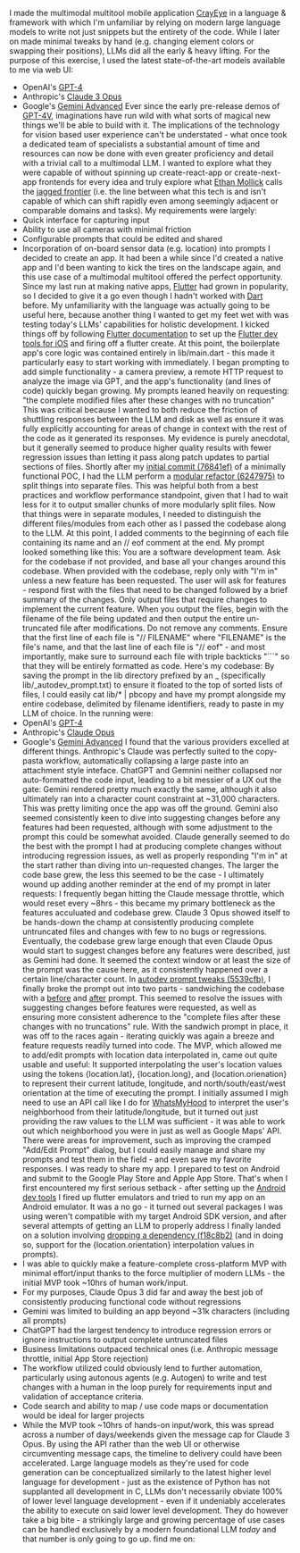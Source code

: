 I made the multimodal multitool mobile application
[CrayEye](https://www.crayeye.com) in a language & framework with which I'm unfamiliar by relying on modern large language models to write not just snippets but the entirety of the code. While I later on made minimal tweaks by hand (e.g. changing element colors or swapping their positions), LLMs did all the early & heavy lifting.
For the purpose of this exercise, I used the latest state-of-the-art models available to me via web UI:
- OpenAI's
[GPT-4](https://cdn.openai.com/papers/GPTV_System_Card.pdf)
- Anthropic's
[Claude 3 Opus](https://www-cdn.anthropic.com/de8ba9b01c9ab7cbabf5c33b80b7bbc618857627/Model_Card_Claude_3.pdf)
- Google's
[Gemini Advanced](https://support.google.com/gemini/answer/14517446?hl=en&co=GENIE.Platform%3DAndroid)
Ever since the early pre-release demos of
[GPT-4V](https://openai.com/research/gpt-4v-system-card), imaginations have run wild with what sorts of magical new things we'll be able to build with it. The implications of the technology for vision based user experience can't be understated - what once took a dedicated team of specialists a substantial amount of time and resources can now be done with even greater proficiency and detail with a trivial call to a multimodal LLM. I wanted to explore what they were capable of without spinning up
create-react-app or
create-next-app frontends for every idea and truly explore what
[Ethan Mollick](https://www.oneusefulthing.org/) calls the [jagged frontier](https://www.oneusefulthing.org/p/centaurs-and-cyborgs-on-the-jagged) (i.e. the line between what this tech is and isn't capable of which can shift rapidly even among seemingly adjacent or comparable domains and tasks).
My requirements were largely:
- Quick interface for capturing input
- Ability to use all cameras with minimal friction
- Configurable prompts that could be edited and shared
- Incorporation of on-board sensor data (e.g. location) into prompts
I decided to create an app. It had been a while since I'd created a native app and I'd been wanting to kick the tires on the landscape again, and this use case of a multimodal multitool offered the perfect opportunity.
Since my last run at making native apps,
[Flutter](https://flutter.dev/) had grown in popularity, so I decided to give it a go even though I hadn't worked with [Dart](https://dart.dev/) before. My unfamiliarity with the language was actually going to be useful here, because another thing I wanted to get my feet wet with was testing today's LLMs' capabilities for holistic development.
I kicked things off by following
[Flutter documentation](https://flutter.dev/learn) to set up the [Flutter dev tools for iOS](https://docs.flutter.dev/get-started/install/macos/mobile-ios?tab=download) and firing off a
flutter create.
At this point, the boilerplate app's core logic was contained entirely in
lib/main.dart - this made it particularly easy to start working with immediately. I began prompting to add simple functionality - a camera preview, a remote HTTP request to analyze the image via GPT, and the app's functionality (and lines of code) quickly began growing. My prompts leaned heavily on requesting:
"the complete modified files after these changes with no truncation"
This was critical because I wanted to both reduce the friction of shuttling responses between the LLM and disk as well as ensure it was fully explicitly accounting for areas of change in context with the rest of the code as it generated its responses. My evidence is purely anecdotal, but it generally seemed to produce higher quality results with fewer regression issues than letting it pass along patch updates to partial sections of files.
Shortly after my
[initial commit (76841ef)](https://github.com/alexdredmon/crayeye/commit/76841ef2a105817d7062baf5055147bd8842a27c) of a minimally functional POC, I had the LLM perform a [modular refactor (6247975)](https://github.com/alexdredmon/crayeye/commit/624797532388cd24e46041f97914378fcc15bcf2) to split things into separate files. This was helpful both from a best practices and workflow performance standpoint, given that I had to wait less for it to output smaller chunks of more modularly split files.
Now that things were in separate modules, I needed to distinguish the different files/modules from each other as I passed the codebase along to the LLM. At this point, I added comments to the beginning of each file containing its name and an
// eof comment at the end. My prompt looked something like this:
You are a software development team. Ask for the codebase if not provided, and base all your changes around this codebase. When provided with the codebase, reply only with "I'm in" unless a new feature has been requested.
The user will ask for features - respond first with the files that need to be changed followed by a brief summary of the changes. Only output files that require changes to implement the current feature. When you output the files, begin with the filename of the file being updated and then output the entire un-truncated file after modifications. Do not remove any comments. Ensure that the first line of each file is "// FILENAME" where "FILENAME" is the file's name, and that the last line of each file is "// eof" - and most importantly, make sure to surround each file with triple backticks "```" so that they will be entirely formatted as code.
Here's my codebase:
By saving the prompt in the lib directory prefixed by an
_ (specifically
lib/_autodev_prompt.txt) to ensure it floated to the top of sorted lists of files, I could easily
cat lib/* | pbcopy and have my prompt alongside my entire codebase, delimited by filename identifiers, ready to paste in my LLM of choice. In the running were:
- OpenAI's
[GPT-4](https://cdn.openai.com/papers/GPTV_System_Card.pdf)
- Anthropic's
[Claude Opus](https://www-cdn.anthropic.com/de8ba9b01c9ab7cbabf5c33b80b7bbc618857627/Model_Card_Claude_3.pdf)
- Google's
[Gemini Advanced](https://blog.google/technology/ai/google-gemini-next-generation-model-february-2024/#gemini-15)
I found that the various providers excelled at different things. Anthropic's Claude was perfectly suited to the copy-pasta workflow, automatically collapsing a large paste into an attachment style inteface. ChatGPT and Gemnini neither collapsed nor auto-formatted the code input, leading to a bit messier of a UX out the gate:
Gemini rendered pretty much exactly the same, although it also ultimately ran into a character count constraint at ~31,000 characters. This was pretty limiting once the app was off the ground.
Gemini also seemed consistently keen to dive into suggesting changes before any features had been requested, although with some adjustment to the prompt this could be somewhat avoided.
Claude generally seemed to do the best with the prompt I had at producing complete changes without introducing regression issues, as well as properly responding "I'm in" at the start rather than diving into un-requested changes. The larger the code base grew, the less this seemed to be the case - I ultimately wound up adding another reminder at the end of my prompt in later requests:
I frequently began hitting the Claude message throttle, which would reset every ~8hrs - this became my primary bottleneck as the features acculuated and codebase grew. Claude 3 Opus showed itself to be hands-down the champ at consistently producing complete untruncated files and changes with few to no bugs or regressions.
Eventually, the codebase grew large enough that even Claude Opus would start to suggest changes before any features were described, just as Gemini had done. It seemed the context window or at least the size of the prompt was the cause here, as it consistently happened over a certain line/character count.
In
[autodev prompt tweaks (5539cfb)](https://github.com/alexdredmon/crayeye/commit/5539cfb428770785779f3ba78599ed5972cb1e93), I finally broke the prompt out into two parts - sandwiching the codebase with a [before](https://github.com/alexdredmon/crayeye/blob/5539cfb428770785779f3ba78599ed5972cb1e93/flutter/lib/_autodev_prompt.txt) and [after](https://github.com/alexdredmon/crayeye/blob/5539cfb428770785779f3ba78599ed5972cb1e93/flutter/lib/z_autodev_prompt_end.txt) prompt. This seemed to resolve the issues with suggesting changes before features were requested, as well as ensuring more consistent adherence to the "complete files after these changes with no truncations" rule.
With the sandwich prompt in place, it was off to the races again - iterating quickly was again a breeze and feature requests readily turned into code.
The MVP, which allowed me to add/edit prompts with location data interpolated in, came out quite usable and useful:
It supported interpolating the user's location values using the tokens
{location.lat},
{location.long}, and
{location.orienation} to represent their current latitude, longitude, and north/south/east/west orientation at the time of executing the prompt.
I initially assumed I migh need to use an API call like I do for
[WhatsMyHood](https://whatsmyhood.com/) to interpret the user's neighborhood from their latitude/longitude, but it turned out just providing the raw values to the LLM was sufficient - it was able to work out which neighborhood you were in just as well as Google Maps' API.
There were areas for improvement, such as improving the cramped "Add/Edit Prompt" dialog, but I could easily manage and share my prompts and test them in the field - and even save my favorite responses.
I was ready to share my app. I prepared to test on Android and submit to the Google Play Store and Apple App Store. That's when I first encountered my first serious setback - after setting up the
[Android dev tools](https://docs.flutter.dev/get-started/install/macos/mobile-android?tab=download) I fired up
flutter emulators and tried to run my app on an Android emulator. It was a no go - it turned out several packages I was using weren't compatible with my target Android SDK version, and after several attempts of getting an LLM to properly address I finally landed on a solution involving
[dropping a dependency (f18c8b2)](https://github.com/alexdredmon/crayeye/commit/f18c8b2e276f12b21f7e586f46d7581e34ceb1ed) (and in doing so, support for the
{location.orientation} interpolation values in prompts).
- I was able to quickly make a feature-complete cross-platform MVP with minimal effort/input thanks to the force multiplier of modern LLMs - the initial MVP took ~10hrs of human work/input.
- For my purposes, Claude Opus 3 did far and away the best job of consistently producing functional code without regressions
- Gemini was limited to building an app beyond ~31k characters (including all prompts)
- ChatGPT had the largest tendency to introduce regression errors or ignore instructions to output complete untruncated files
- Business limitations outpaced technical ones (i.e. Anthropic message throttle, initial App Store rejection)
- The workflow utilized could obviously lend to further automation, particularly using autonous agents (e.g. Autogen) to write and test changes with a human in the loop purely for requirements input and validation of acceptance criteria.
- Code search and ability to map / use code maps or documentation would be ideal for larger projects
- While the MVP took ~10hrs of hands-on input/work, this was spread across a number of days/weekends given the message cap for Claude 3 Opus. By using the API rather than the web UI or otherwise circumventing message caps, the timeline to delivery could have been accelerated.
Large language models as they're used for code generation can be conceptualized similarly to the latest higher level language for development - just as the existence of Python has not supplanted all development in C, LLMs don't necessarily obviate 100% of lower level language development - even if it undeniably accelerates the ability to execute on said lower level development.
They do however take a big bite - a strikingly large and growing percentage of use cases can be handled exclusively by a modern foundational LLM
*today* and that number is only going to go up.
find me on: